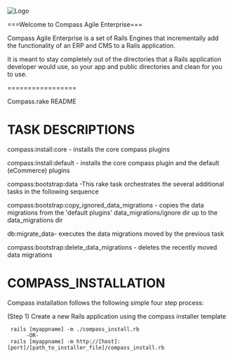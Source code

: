 ![Logo](https://github.com/portablemind/compass/blob/master/engines/erp_app/public/images/art/compass-logo-1-medium.png)

===Welcome to Compass Agile Enterprise===

Compass Agile Enterprise is a set of Rails Engines that incrementally add the functionality of an ERP and CMS to a Rails application.

It is meant to stay completely out of the directories that a Rails application developer would use, so your app and public directories and clean for you to use.

=================

Compass.rake README

TASK DESCRIPTIONS
=================

compass:install:core - installs the core compass plugins

compass:install:default - installs the core compass plugin and the default (eCommerce) plugins

compass:bootstrap:data -This rake task orchestrates the several additional tasks in the following sequence

compass:bootstrap:copy_ignored_data_migrations - copies the data migrations from the 'default plugins'
                                                  data_migrations/ignore dir up to the data_migrations dir
 
 db:migrate_data- executes the data migrations moved by the previous task
 
 compass:bootstrap:delete_data_migrations - deletes the recently moved data migrations
 
 
 
 COMPASS_INSTALLATION
 ====================
 
 Compass installation follows the following simple four step process:
 
 (Step 1) Create a new Rails application using the compass installer template
     
     rails [myappname] -m ./compass_install.rb
          -OR-
     rails [myappname] -m http://[host]:[port]/[path_to_installer_file]/compass_install.rb
